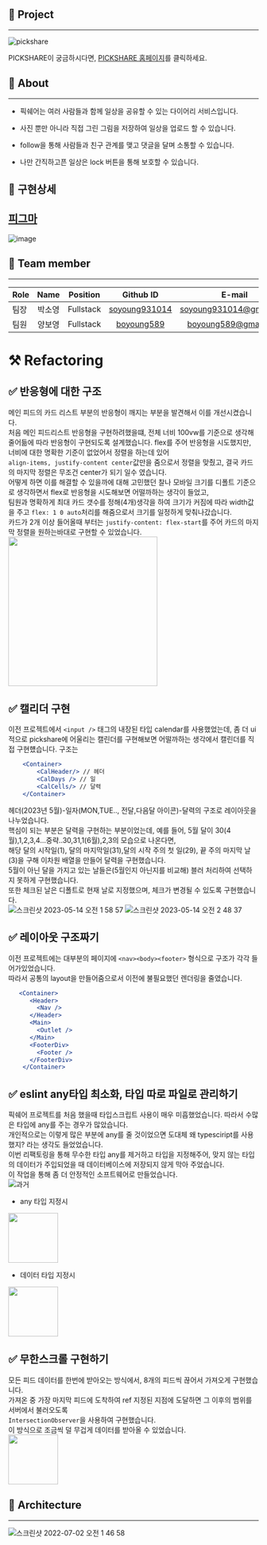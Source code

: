 
## 📓 Project
----
![pickshare](https://user-images.githubusercontent.com/87610758/166643836-bf3c7397-f99c-46bd-bd02-1af8a6f234e1.png)

PICKSHARE이 궁금하시다면, [PICKSHARE 홈페이지](https://www.pickshareapp.com)를 클릭하세요.



## 📓 About
----
- 픽쉐어는 여러 사람들과 함께 일상을 공유할 수 있는 다이어리 서비스입니다.

- 사진 뿐만 아니라 직접 그린 그림을 저장하여 일상을 업로드 할 수 있습니다.

- follow을 통해 사람들과 친구 관계를 맺고 댓글을 달며 소통할 수 있습니다.

- 나만 간직하고픈 일상은 lock 버튼을 통해 보호할 수 있습니다.


## 📓 구현상세
[피그마](https://www.figma.com/file/olOMAF5QBjfDzuPyvAVy5f/Untitled?type=whiteboard&node-id=0%3A1&t=SRg7FoPycSmZkr2M-1)
---
![image](https://github.com/soyoung931014/PICKSHARE/assets/85835359/6f320df1-bc21-4322-9175-6a35e03715d9)



## 📓 Team member
-----
| Role | Name | Position | Github ID | E-mail |
| :----------- | :------------: | :------------: | :------------: | :------------: |
| 팀장 | 박소영 | Fullstack | [soyoung931014](https://github.com/soyoung931014) | soyoung931014@gmail.com |
| 팀원 | 양보영 | Fullstack | [boyoung589](https://github.com/boyoung589) | boyoung589@gmail.com |

# ⚒️ Refactoring

## ✅ 반응형에 대한 구조 
메인 피드의 카드 리스트 부분의 반응형이 깨지는 부분을 발견해서 이를 개선시켰습니다.<br/>
처음 메인 피드리스트 반응형을 구현하려했을떄, 전체 너비 100vw를 기준으로 생각해<br/>
줄어듦에 따라 반응형이 구현되도록 설계했습니다. flex를 주어 반응형을 시도했지만, 너비에 대한 명확한 기준이 없었어서 정렬을 하는데 있어<br/>
`align-items, justify-content center`값만을 줌으로서 정렬을 맞췄고, 결국 카드의 마지막 정렬은 무조건 center가 되기 일수 였습니다. <br/>
어떻게 하면 이를 해결할 수 있을까에 대해 고민했던 찰나 모바일 크기를 디폴트 기준으로 생각하면서 flex로 반응형을 시도해보면 어떨까하는 생각이 들었고, <br/>
팀원과 명확하게 최대 카드 갯수를 정해(4개)생각을 하여 크기가 커짐에 따라 width값을 주고 `flex: 1 0 auto`처리를 해줌으로서 크기를 일정하게 맞춰나갔습니다. <br/>
카드가 2개 이상 들어올때 부터는 `justify-content: flex-start`를 주어 카드의 마지막 정렬을 원하는바대로 구현할 수 있었습니다.<br/>
<img src="https://github.com/soyoung931014/JS-50days/assets/80194405/25b4fe2d-ae91-476b-8f08-c923b4b6f98c" width="300" height="300">

## ✅ 캘리더 구현
이전 프로젝트에서 `<input />` 태그의 내장된 타입 calendar를 사용했었는데, 좀 더 ui적으로 pickshare에 어울리는 캘린더를 구현해보면 
어떨까하는 생각에서 캘린더를 직접 구현헀습니다.
구조는 
```jsx
    <Container>
        <CalHeader/> // 헤더
        <CalDays /> // 일
        <CalCells/> // 달력
    </Container>
```
헤더(2023년 5월)-일자(MON,TUE.., 전달,다음달 아이콘)-달력의 구조로 레이아웃을 나누었습니다. <br/>
핵심이 되는 부분은 달력을 구현하는 부분이었는데, 예를 들어, 5월 달이 30(4월),1,2,3,4...중략..30,31,1(6월),2,3의 모습으로 나온다면, <br/>
해당 달의 시작일(1), 달의 마지막일(31),달의 시작 주의 첫 일(29), 끝 주의 마지막 날(3)을 구해 이차원 배열을 만들어 달력을 구현했습니다. <br/>
5월이 아닌 달을 가지고 있는 날들은(5월인지 아닌지를 비교해) 블러 처리하여 선택하지 못하게 구현했습니다. <br/>
또한 체크된 날은 디폴트로 현재 날로 지정했으며, 체크가 변경될 수 있도록 구현했습니다.  <br/>
![스크린샷 2023-05-14 오전 1 58 57](https://github.com/soyoung931014/JS-50days/assets/80194405/16075af0-a3d6-4502-9914-64996a38fd07)
![스크린샷 2023-05-14 오전 2 48 37](https://github.com/soyoung931014/JS-50days/assets/80194405/68545a1a-6313-41bd-b978-15dcec33d156)

## ✅ 레이아웃 구조짜기
이전 프로젝트에는 대부분의 페이지에 `<nav><body><footer>` 형식으로 구조가 각각 들어가있었습니다.<br/>
따라서 공통의 layout을 만들어줌으로서 이전에 불필요했던 렌더링을 줄였습니다. <br/>
```jsx
   <Container>
      <Header>
        <Nav />
      </Header>
      <Main>
        <Outlet />
      </Main>
      <FooterDiv>
        <Footer />
      </FooterDiv>
    </Container>
```    

## ✅ eslint any타입 최소화, 타입 따로 파일로 관리하기 
픽쉐어 프로젝트를 처음 했을때 타입스크립트 사용이 매우 미흡했었습니다. 따라서 수많은 타입에 any를 주는 경우가 많았습니다.<br/>
개인적으로는 이렇게 많은 부분에 any를 줄 것이었으면 도대체 왜 typesciript를 사용했지? 라는 생각도 들었었습니다.<br/>
이번 리팩토링을 통해 무수한 타입 any를 제거하고 타입을 지정해주어, 맞지 않는 타입의 데이터가 주입되었을 때 데이터베이스에 저장되지 않게 막아 주었습니다.<br />
이 작업을 통해 좀 더 안정적인 소프트웨어로 만들었습니다.<br/>
![과거](https://github.com/soyoung931014/JS-50days/assets/80194405/7dccfc9d-11ba-470f-9d5b-aa7a76310cca) <br />
- any 타입 지정시<br />
<img src="https://github.com/soyoung931014/PICKSHARE/assets/85835359/ec3a0830-3970-4b78-a326-559dd0fa8943" height="100"/>

- 데이터 타입 지정시<br />
<img src="https://github.com/soyoung931014/PICKSHARE/assets/85835359/9cf32b06-e5c1-4319-b7b0-6fb39ab297eb" height="100"/>

## ✅ 무한스크롤 구현하기
모든 피드 데이터를 한번에 받아오는 방식에서, 8개의 피드씩 끊어서 가져오게 구현했습니다.<br />
가져온 중 가장 마지막 피드에 도착하여 ref 지정된 지점에 도달하면 그 이후의 범위를 서버에서 불러오도록<br />
`IntersectionObserver`을 사용하여 구현했습니다.<br/>
이 방식으로 조금씩 덜 무겁게 데이터를 받아올 수 있었습니다. <br />
<img src="https://github.com/soyoung931014/PICKSHARE/assets/85835359/f57b7fbb-c1c7-4c9d-a1a6-294ea1840be7" height="100"/>

  
## 📓 Architecture
----
![스크린샷 2022-07-02 오전 1 46 58](https://user-images.githubusercontent.com/80194405/176936710-21be7f17-3a69-4fb0-b96e-9ba6254c07b0.jpg)  

  
